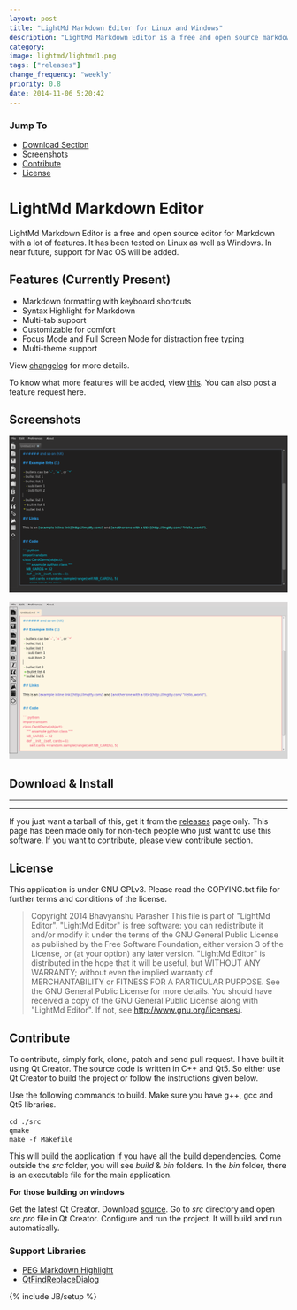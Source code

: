 ```yaml
---
layout: post
title: "LightMd Markdown Editor for Linux and Windows"
description: "LightMd Markdown Editor is a free and open source markdown editor based on Qt and C"
category:
image: lightmd/lightmd1.png
tags: ["releases"]
change_frequency: "weekly"
priority: 0.8
date: 2014-11-06 5:20:42
---
```


### Jump To
* [Download Section](#download--install)
* [Screenshots](#screenshots)
* [Contribute](#contribute)
* [License](#license)


# LightMd Markdown Editor

LightMd Markdown Editor is a free and open source editor for Markdown with a lot of features. It has been tested on Linux as well as Windows. In near future, support for Mac OS will be added.

## Features (Currently Present)

* Markdown formatting with keyboard shortcuts
* Syntax Highlight for Markdown
* Multi-tab support
* Customizable for comfort
* Focus Mode and Full Screen Mode for distraction free typing
* Multi-theme support

View [changelog](https://github.com/bhavyanshu/LightMd_Editor/blob/master/changelog.md) for more details.

To know what more features will be added, view [this](https://github.com/bhavyanshu/LightMd_Editor/labels/enhancement). You can also post a feature request here.

## Screenshots

![LightMd](/assets/imags/lightmd/lightmd1.png "LightMd")


![LightMd](/assets/imags/lightmd/lightmd2.png "LightMd")


## Download & Install

**********************************************************************

<script type="text/javascript">
    $(function() {
        $("#my-github-repo").lightmdReleases("bhavyanshu","LightMd_Editor");
    });
</script>

<div id="my-github-repo"></div>

**********************************************************************

If you just want a tarball of this, get it from the [releases](https://github.com/bhavyanshu/LightMd_Editor/releases) page only. This page has been made only for non-tech people who just want to use this software. If you want to contribute, please view [contribute](#contribute) section.


## License

This application is under GNU GPLv3. Please read the COPYING.txt file for further terms and conditions of the license.

>Copyright 2014 Bhavyanshu Parasher
 This file is part of "LightMd Editor".
 "LightMd Editor" is free software: you can redistribute it and/or modify it
 under the terms of the GNU General Public License as published by the Free Software Foundation,
 either version 3 of the License, or (at your option) any later version.
 "LightMd Editor" is distributed in the hope that it will be useful,
 but WITHOUT ANY WARRANTY; without even the implied warranty of MERCHANTABILITY
 or FITNESS FOR A PARTICULAR PURPOSE. See the GNU General Public License for more details.
 You should have received a copy of the GNU General Public License along with "LightMd Editor".
 If not, see http://www.gnu.org/licenses/.

## Contribute

To contribute, simply fork, clone, patch and send pull request.
I have built it using Qt Creator. The source code is written in C++ and Qt5. So either use Qt Creator to build the project or follow the instructions given below.

Use the following commands to build. Make sure you have g++, gcc and Qt5 libraries.

    cd ./src
    qmake
    make -f Makefile

This will build the application if you have all the build dependencies. Come outside the *src* folder, you will see *build* & *bin* folders. In the *bin* folder, there is an executable file for the main application.

**For those building on windows**

Get the latest Qt Creator. Download [source](https://github.com/bhavyanshu/LightMd_Editor/archive/master.zip). Go to *src* directory and open *src.pro* file in Qt Creator. Configure and run the project. It will build and run automatically.

### Support Libraries

* [PEG Markdown Highlight](http://hasseg.org/peg-markdown-highlight/)
* [QtFindReplaceDialog](http://qtfindreplace.sourceforge.net/)

{% include JB/setup %}

